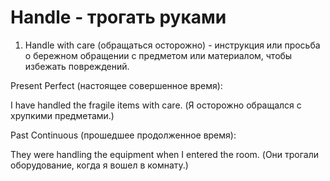 # Handle - трогать руками




1. Handle with care (обращаться осторожно) - инструкция или просьба о бережном обращении с предметом или материалом, чтобы избежать повреждений.

Present Perfect (настоящее совершенное время):

I have handled the fragile items with care. (Я осторожно обращался с хрупкими предметами.)

Past Continuous (прошедшее продолженное время):

They were handling the equipment when I entered the room. (Они трогали оборудование, когда я вошел в комнату.)
